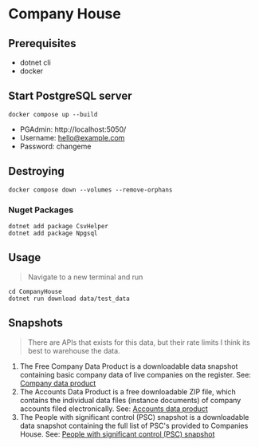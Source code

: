# Company House

## Prerequisites 
- dotnet cli
- docker 

## Start PostgreSQL server
```console
docker compose up --build
```
- PGAdmin: http://localhost:5050/
- Username: hello@example.com
- Password: changeme

## Destroying
```console
docker compose down --volumes --remove-orphans
```


### Nuget Packages
```console
dotnet add package CsvHelper
dotnet add package Npgsql
```

## Usage
> Navigate to a new terminal and run 
```console
cd CompanyHouse
dotnet run download data/test_data
```

## Snapshots 

> There are APIs that exists for this data, but their rate limits I think its best to warehouse the data.

1. The Free Company Data Product is a downloadable data snapshot containing basic company data of live 
   companies on the register. See: [Company data product](https://download.companieshouse.gov.uk/en_output.html)
2. The Accounts Data Product is a free downloadable ZIP file, which contains the individual data files (instance documents) 
   of company accounts filed electronically. See: [Accounts data product](https://download.companieshouse.gov.uk/en_accountsdata.html)
3. The People with significant control (PSC) snapshot is a downloadable data snapshot containing the full list 
   of PSC's provided to Companies House. See: [People with significant control (PSC) snapshot](https://download.companieshouse.gov.uk/en_pscdata.html)

